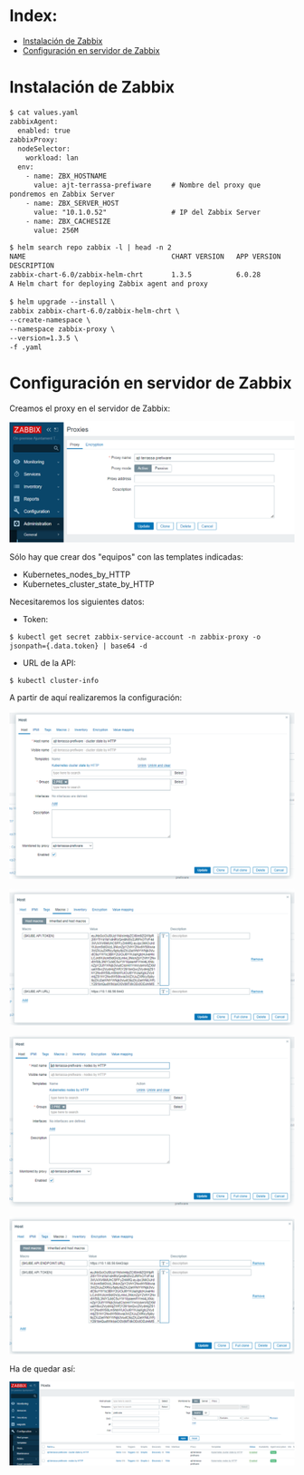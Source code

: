 # Index:

* [Instalación de Zabbix](#id10)
* [Configuración en servidor de Zabbix](#id20)

# Instalación de Zabbix <div id='id10' />


```
$ cat values.yaml
zabbixAgent:
  enabled: true
zabbixProxy:
  nodeSelector:
    workload: lan
  env:
    - name: ZBX_HOSTNAME
      value: ajt-terrassa-prefiware     # Nombre del proxy que pondremos en Zabbix Server
    - name: ZBX_SERVER_HOST
      value: "10.1.0.52"                # IP del Zabbix Server
    - name: ZBX_CACHESIZE
      value: 256M
```

```
$ helm search repo zabbix -l | head -n 2
NAME                                    CHART VERSION   APP VERSION     DESCRIPTION
zabbix-chart-6.0/zabbix-helm-chrt       1.3.5           6.0.28          A Helm chart for deploying Zabbix agent and proxy

$ helm upgrade --install \
zabbix zabbix-chart-6.0/zabbix-helm-chrt \
--create-namespace \
--namespace zabbix-proxy \
--version=1.3.5 \
-f .yaml
```

# Configuración en servidor de Zabbix <div id='id20' />

Creamos el proxy en el servidor de Zabbix:

![alt text](images/proxy.png)

Sólo hay que crear dos "equipos" con las templates indicadas:
* Kubernetes_nodes_by_HTTP
* Kubernetes_cluster_state_by_HTTP


Necesitaremos los siguientes datos:

* Token:
```
$ kubectl get secret zabbix-service-account -n zabbix-proxy -o jsonpath={.data.token} | base64 -d
```
* URL de la API:
```
$ kubectl cluster-info
```

A partir de aquí realizaremos la configuración:

![alt text](images/template-1-1.png)

![alt text](images/template-1-2.png)

![alt text](images/template-2-1.png)

![alt text](images/template-2-2.png)

Ha de quedar así:

![alt text](images/end.png)